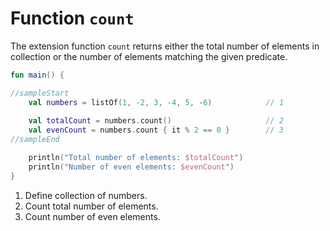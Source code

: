 # Function `count`

The extension function `count` returns either the total number of elements in collection or the number of elements matching the given predicate.

<div class="language-kotlin" theme="idea">

```kotlin
fun main() {

//sampleStart
    val numbers = listOf(1, -2, 3, -4, 5, -6)            // 1
    
    val totalCount = numbers.count()                     // 2
    val evenCount = numbers.count { it % 2 == 0 }        // 3
//sampleEnd

    println("Total number of elements: $totalCount")
    println("Number of even elements: $evenCount")
}
```

</div>

1. Define collection of numbers.
2. Count total number of elements.
3. Count number of even elements.
